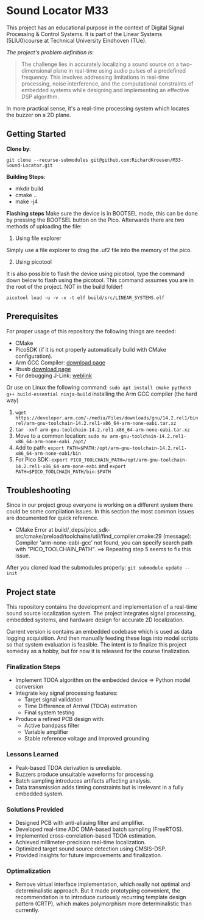 # Sound Locator M33 
This project has an educational purpose in the context of Digital Signal Processing & Control Systems. It is part of the Linear Systems (5LIU0)course at Technical University Eindhoven (TUe).

*The project's problem definition is*: 
> The challenge lies in accurately localizing a sound source on a two-dimensional plane
in real-time using audio pulses of a predefined frequency.
This involves addressing limitations in real-time processing, noise interference, and
the computational constraints of embedded systems while designing and implementing an effective DSP algorithm.

In more practical sense, it's a real-time processing system which locates the buzzer on a 2D plane. 

## Getting Started
**Clone by**: 

``git clone --recurse-submodules git@github.com:RichardKroesen/M33-Sound-Locator.git``

**Building Steps**: 
- mkdir build
- cmake ..
- make -j4

**Flashing steps**
Make sure the device is in BOOTSEL mode, this can be done by pressing the BOOTSEL button on the Pico. Afterwards there are two methods of uploading the file:

1. Using file explorer

Simply use a file explorer to drag the .uf2 file into the memory of the pico.

2. Using picotool

It is also possible to flash the device using picotool, type the command down below to flash using the picotool. This command assumes you are in the root of the project. NOT in the build folder!

`picotool load -u -v -x -t elf build/src/LINEAR_SYSTEMS.elf`

## Prerequisites 
For proper usage of this repository the following things are needed: 
- CMake
- PicoSDK (if it is not properly automatically build with CMake configuration).
- Arm GCC Compiler: [download page](https://developer.arm.com/downloads/-/gnu-rm)
- libusb [download page](https://libusb.info/)
- For debugging J-Link: [weblink](https://www.segger.com/downloads/jlink/) 
 
Or use on Linux the following command:
`sudo apt install cmake python3 g++ build-essential ninja-build`
installing the Arm GCC compiler (the hard way)
1) ```wget https://developer.arm.com/-/media/Files/downloads/gnu/14.2.rel1/binrel/arm-gnu-toolchain-14.2.rel1-x86_64-arm-none-eabi.tar.xz```
2) ```tar -xvf arm-gnu-toolchain-14.2.rel1-x86_64-arm-none-eabi.tar.xz```
3) Move to a common location: ```sudo mv arm-gnu-toolchain-14.2.rel1-x86_64-arm-none-eabi /opt/```
4) Add to path: ```export PATH=$PATH:/opt/arm-gnu-toolchain-14.2.rel1-x86_64-arm-none-eabi/bin```
5) For Pico SDK: ```export PICO_TOOLCHAIN_PATH=/opt/arm-gnu-toolchain-14.2.rel1-x86_64-arm-none-eabi``` and ```export PATH=$PICO_TOOLCHAIN_PATH/bin:$PATH```

## Troubleshooting 
Since in our project group everyone is working on a different system there could be some compilation issues. In this section the most common issues are documented for quick reference. 

- CMake Error at build/_deps/pico_sdk-src/cmake/preload/toolchains/util/find_compiler.cmake:29 (message):
  Compiler 'arm-none-eabi-gcc' not found, you can specify search path with
  "PICO_TOOLCHAIN_PATH". ==> Repeating step 5 seems to fix this issue. 

After you cloned load the submodules properly:
``git submodule update --init`` 

## Project state
This repository contains the development and implementation of a real-time sound source localization system. The project integrates signal processing, embedded systems, and hardware design for accurate 2D localization.

Current version is contains an embedded codebase which is used as data logging acquisition. And then manually feeding these logs into model scripts so that system evaluation is feasible. The intent is to finalize this project someday as a hobby, but for now it is released for the course finalization. 

### Finalization Steps
- Implement TDOA algorithm on the embedded device => Python model conversion
- Integrate key signal processing features:
  - Target signal validation
  - Time Difference of Arrival (TDOA) estimation
  - Final system testing
- Produce a refined PCB design with:
  - Active bandpass filter
  - Variable amplifier
  - Stable reference voltage and improved grounding

### Lessons Learned
- Peak-based TDOA derivation is unreliable.
- Buzzers produce unsuitable waveforms for processing.
- Batch sampling introduces artifacts affecting analysis.
- Data transmission adds timing constraints but is irrelevant in a fully embedded system.

### Solutions Provided
- Designed PCB with anti-aliasing filter and amplifier.
- Developed real-time ADC DMA-based batch sampling (FreeRTOS).
- Implemented cross-correlation-based TDOA estimation.
- Achieved millimeter-precision real-time localization.
- Optimized target sound source detection using CMSIS-DSP.
- Provided insights for future improvements and finalization.

### Optimalization 
- Remove virtual interface implementation, which really not optimal and determinalistic approach. But it made prototyping convenient, the recommendation is to introduce curiously recurring template design pattern (CRTP), which makes polymorphism more determinalistic than currently. 